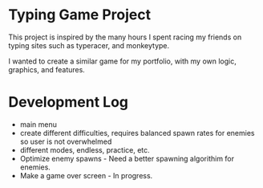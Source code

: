# Typing Game Project


This project is inspired by the many hours I spent racing my friends on typing sites such as typeracer, and monkeytype.

I wanted to create a similar game for my portfolio, with my own logic, graphics, and features. 


# Development Log

- main menu 
- create different difficulties, requires balanced spawn rates for enemies so user is not overwhelmed
- different modes, endless, practice, etc.
- Optimize enemy spawns - Need a better spawning algorithim for enemies.
- Make a game over screen - In progress.
